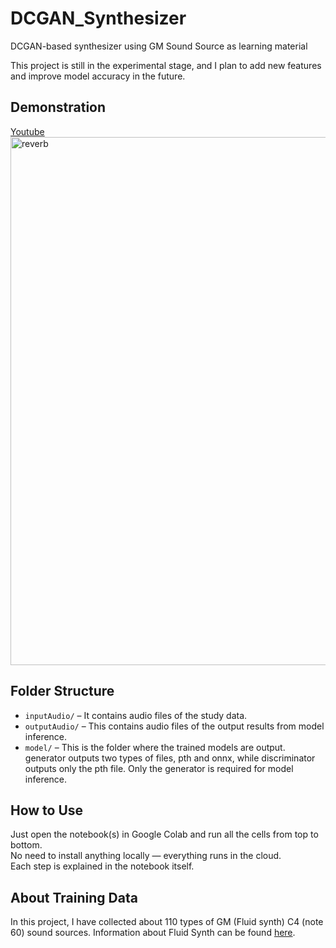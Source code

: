 # DCGAN_Synthesizer
DCGAN-based synthesizer using GM Sound Source as learning material

This project is still in the experimental stage, and I plan to add new features and improve model accuracy in the future.

## Demonstration
[Youtube<img width="845" alt="reverb" src="https://github.com/user-attachments/assets/86647976-46d6-43e5-8b9b-91dd0a3a5f7f" />](https://youtu.be/FGrxxtUx-4M)


## Folder Structure

- `inputAudio/` – It contains audio files of the study data.
- `outputAudio/` – This contains audio files of the output results from model inference.
- `model/` – This is the folder where the trained models are output. generator outputs two types of files, pth and onnx, while discriminator outputs only the pth file. Only the generator is required for model inference.

## How to Use

Just open the notebook(s) in Google Colab and run all the cells from top to bottom.  
No need to install anything locally — everything runs in the cloud.  
Each step is explained in the notebook itself.

## About Training Data
In this project, I have collected about 110 types of GM (Fluid synth) C4 (note 60) sound sources. Information about Fluid Synth can be found [here](https://pypi.org/project/pyfluidsynth/).